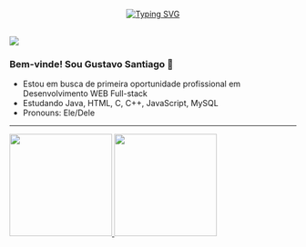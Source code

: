   <p align="center">
<a href="https://github.com/GustavoSantiago81">
    <img src="https://readme-typing-svg.demolab.com?font=Italic&size=18&duration=2000&pause=100&color=8A1900FF&multiline=true&width=500&height=80&lines=Gustavo+Santiago+Pereira;Engenheiro Eletrônico+%7C+Desenvolvedor+WEB+%7C+ Estudante" alt="Typing SVG" />
</a>
  
  </p>
  <br>
  
  <a href="https://www.linkedin.com/in/gustavo-santiago-pereira-2490b0184/">
    <img src="https://img.shields.io/badge/-Linkedin-blue?style=flat-square&logo=linkedin">
</a>

### Bem-vinde! Sou Gustavo Santiago 👋


- Estou em busca de primeira oportunidade profissional em Desenvolvimento WEB Full-stack
- Estudando Java, HTML, C, C++, JavaScript, MySQL
- Pronouns: Ele/Dele

<hr>
<div>
  <a href="https://github.com/GustavoSantiago81">
  <img height="180em" src="https://github-readme-stats.vercel.app/api?username=GustavoSantiago81&show_icons=true&theme=dark&include_all_commits=true&count_private=true."/>
    
  <img height="180em" src="https://github-readme-stats.vercel.app/api/top-langs/?username=GustavoSantiago81&layout=compact&langs_count=16&theme=dark&include_all_commits=true&count_private=true."/>
</div>

